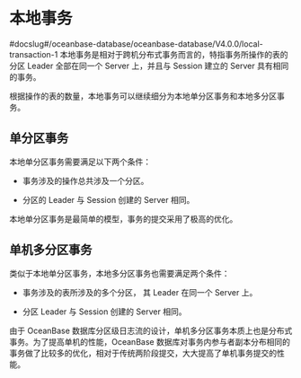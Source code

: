 # 本地事务
#docslug#/oceanbase-database/oceanbase-database/V4.0.0/local-transaction-1
本地事务是相对于跨机分布式事务而言的，特指事务所操作的表的分区 Leader 全部在同一个 Server 上，并且与 Session 建立的 Server 具有相同的事务。

根据操作的表的数量，本地事务可以继续细分为本地单分区事务和本地多分区事务。

## 单分区事务

本地单分区事务需要满足以下两个条件：

* 事务涉及的操作总共涉及一个分区。

* 分区的 Leader 与 Session 创建的 Server 相同。

本地单分区事务是最简单的模型，事务的提交采用了极高的优化。

## 单机多分区事务

类似于本地单分区事务，本地多分区事务也需要满足两个条件：

* 事务涉及的表所涉及的多个分区， 其 Leader 在同一个 Server 上。

* 分区 Leader 与 Session 创建的 Server 相同。

由于 OceanBase 数据库分区级日志流的设计，单机多分区事务本质上也是分布式事务。为了提高单机的性能，OceanBase 数据库对事务内参与者副本分布相同的事务做了比较多的优化，相对于传统两阶段提交，大大提高了单机事务提交的性能。
